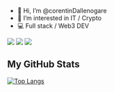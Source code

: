 - 👋 Hi, I’m @corentinDallenogare
- 👀 I’m interested in IT / Crypto
- 💻 Full stack / Web3 DEV 


![](https://img.shields.io/badge/OS-Windows-informational?style=flat&logo=Windows&logoColor=white&color=#139c6c)
![](https://img.shields.io/badge/Editor-VSCode-informational?style=flat&logo=VisualStudioCode&logoColor=white&color=#139c6c)
![](https://img.shields.io/badge/Code-Python-informational?style=flat&logo=Python&logoColor=white&color=#139c6c)

## My GitHub Stats

[![Top Langs](https://github-readme-stats.vercel.app/api/top-langs?username=corentinDallenogare&count_private=true&layout=compact&theme=radical)](https://github.com/corentinDallenogare)

<!---
corentinDallenogare/corentinDallenogare is a ✨ special ✨ repository because its `README.md` (this file) appears on your GitHub profile.
You can click the Preview link to take a look at your changes.
--->
